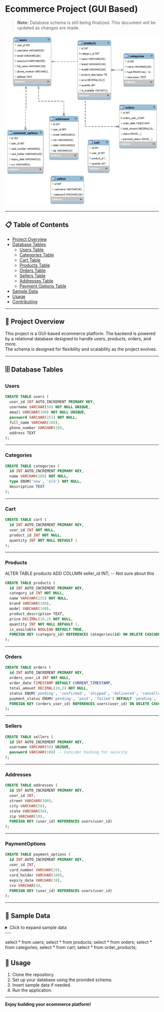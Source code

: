 # Ecommerce Project (GUI Based)

> **Note:** Database schema is still being finalized. This document will be updated as changes are made.

![Database Design](src/Database-EER-Diagram.png)

---

## 📋 Table of Contents

- [Project Overview](#project-overview)
- [Database Tables](#database-tables)
  - [Users Table](#users)
  - [Categories Table](#categories)
  - [Cart Table](#cart)
  - [Products Table](#products)
  - [Orders Table](#orders)
  - [Sellers Table](#sellers)
  - [Addresses Table](#addresses)
  - [Payment Options Table](#paymentoptions)
- [Sample Data](#sample-data)
- [Usage](#usage)
- [Contributing](#contributing)

---

## 📝 Project Overview

This project is a GUI-based ecommerce platform. The backend is powered by a relational database designed to handle users, products, orders, and more.  
The schema is designed for flexibility and scalability as the project evolves.

---

## 🗄️ Database Tables
### Users

```sql
CREATE TABLE users (
  user_id INT AUTO_INCREMENT PRIMARY KEY,
  username VARCHAR(50) NOT NULL UNIQUE,
  email VARCHAR(100) NOT NULL UNIQUE,
  password VARCHAR(255) NOT NULL,
  full_name VARCHAR(100),
  phone_number VARCHAR(20),
  address TEXT
);
```

[//]: # (Didn't finalized this column yet)

[//]: # (ALTER TABLE users ADD COLUMN user_type VARCHAR&#40;20&#41; NOT NULL;)


---

### Categories

```sql
CREATE TABLE categories (
  id INT AUTO_INCREMENT PRIMARY KEY,
  name VARCHAR(100) NOT NULL,
  type ENUM('new', 'old') NOT NULL,
  description TEXT
);
```

---


### Cart

```sql
CREATE TABLE cart (
  id INT AUTO_INCREMENT PRIMARY KEY,
  user_id INT NOT NULL,
  product_id INT NOT NULL,
  quantity INT NOT NULL DEFAULT 1
);
```

---

### Products


[//]: # (This porduct table is not finalized)

[//]: # (drop table products;)

[//]: # (create table products &#40;)

[//]: # (    id int auto_increment primary key,)

[//]: # (    name varchar&#40;255&#41; not null,)

[//]: # (    brand varchar&#40;100&#41;,)

[//]: # (    model varchar&#40;100&#41;,)

[//]: # (    product_description text,)

[//]: # (    price decimal&#40;10,2&#41; not null ,)

[//]: # (    quantity int not null default 1 check&#40;quantity >=0&#41;,)

[//]: # (    is_available boolean default true)

[//]: # (&#41;;)

ALTER TABLE products ADD COLUMN seller_id INT; -- Not sure about this

[//]: # (Currently using this table for products)

```sql
CREATE TABLE products (
  id INT AUTO_INCREMENT PRIMARY KEY,
  category_id INT NOT NULL,
  name VARCHAR(255) NOT NULL,
  brand VARCHAR(100),
  model VARCHAR(100),
  product_description TEXT,
  price DECIMAL(10,2) NOT NULL,
  quantity INT NOT NULL DEFAULT 1,
  is_available BOOLEAN DEFAULT TRUE,
  FOREIGN KEY (category_id) REFERENCES categories(id) ON DELETE CASCADE
);
```



---

### Orders

```sql
CREATE TABLE orders (
  id INT AUTO_INCREMENT PRIMARY KEY,
  orders_user_id INT NOT NULL,
  order_date TIMESTAMP DEFAULT CURRENT_TIMESTAMP,
  total_amount DECIMAL(10,2) NOT NULL,
  status ENUM('pending', 'confirmed', 'shipped', 'delivered', 'cancelled') DEFAULT 'pending',
  payment_status ENUM('pending', 'paid', 'failed') DEFAULT 'pending',
  FOREIGN KEY (orders_user_id) REFERENCES users(user_id) ON DELETE CASCADE
);
```

---

### Sellers

```sql
CREATE TABLE sellers (
  id INT AUTO_INCREMENT PRIMARY KEY,
  username VARCHAR(50) UNIQUE,
  password VARCHAR(100) -- Consider hashing for security
);
```

---

### Addresses

```sql
CREATE TABLE addresses (
  id INT AUTO_INCREMENT PRIMARY KEY,
  user_id INT,
  street VARCHAR(100),
  city VARCHAR(50),
  state VARCHAR(50),
  zip VARCHAR(10),
  FOREIGN KEY (user_id) REFERENCES users(user_id)
);
```

---



### PaymentOptions

```sql
CREATE TABLE payment_options (
  id INT AUTO_INCREMENT PRIMARY KEY,
  user_id INT,
  card_number VARCHAR(20),
  card_holder VARCHAR(100),
  expiry_date VARCHAR(10),
  cvv VARCHAR(4),
  FOREIGN KEY (user_id) REFERENCES users(user_id)
);
```

---

## 🧪 Sample Data

<details>
<summary>Click to expand sample data</summary>

```sql

[//]: # (Dummy Data, recommended to use personal)
INSERT INTO products ( name, brand, model, product_description, price, quantity, is_available) VALUES
( 'iPhone 14', 'Apple', '14', 'Latest Apple iPhone with A15 Bionic chip', 999.99, 50, 1),
( 'Samsung Galaxy S21', 'Samsung', 'S21', 'Flagship Samsung Galaxy S21 with 5G support', 799.99, 60, 1),
( 'OnePlus 9', 'OnePlus', '9', 'OnePlus 9 with Snapdragon 888 chipset', 729.99, 55, 1),
( 'Xiaomi Mi 11', 'Xiaomi', 'Mi 11', 'Mi 11 with 108MP camera and Snapdragon 888', 749.99, 40, 1),
( 'Google Pixel 6', 'Google', 'Pixel 6', 'Google Pixel 6 with Google Tensor chip', 599.99, 70, 1),
( 'Sony Xperia 1 III', 'Sony', '1 III', 'Sony Xperia 1 III with 4K OLED display', 1299.99, 30, 1),
( 'Samsung Galaxy A52', 'Samsung', 'A52', 'Samsung Galaxy A52 with AMOLED display', 349.99, 100, 1),
( 'iPhone 13 Pro', 'Apple', '13 Pro', 'iPhone 13 Pro with 120Hz ProMotion display', 1099.99, 45, 1),
( 'Oppo Find X3 Pro', 'Oppo', 'Find X3 Pro', 'Oppo flagship with Snapdragon 888 and 120Hz AMOLED', 1149.99, 25, 1),
( 'Realme GT', 'Realme', 'GT', 'Realme GT with Snapdragon 870 and AMOLED display', 499.99, 80, 1),
( 'Motorola Edge 20', 'Motorola', 'Edge 20', 'Motorola Edge 20 with 108MP camera and 5G support', 649.99, 60, 1),
( 'Xiaomi Redmi Note 10 Pro', 'Xiaomi', 'Redmi Note 10 Pro', 'Redmi Note 10 Pro with 108MP camera', 249.99, 120, 1),
( 'Vivo V21', 'Vivo', 'V21', 'Vivo V21 with 44MP selfie camera', 329.99, 90, 1),
( 'Huawei P40 Pro', 'Huawei', 'P40 Pro', 'Huawei P40 Pro with Leica camera and 5G support', 999.99, 35, 1),
( 'Nokia 8.3 5G', 'Nokia', '8.3 5G', 'Nokia 8.3 5G with Snapdragon 765G and ZEISS camera', 699.99, 50, 1),
( 'Asus Zenfone 8', 'Asus', 'Zenfone 8', 'Asus Zenfone 8 with Snapdragon 888', 649.99, 45, 1),
( 'Motorola Moto G Power', 'Motorola', 'Moto G Power', 'Motorola Moto G Power with large battery', 249.99, 150, 1),
( 'Samsung Galaxy Z Fold 3', 'Samsung', 'Z Fold 3', 'Samsung Galaxy Z Fold 3 with foldable display', 1799.99, 15, 1),
( 'iPhone SE 2020', 'Apple', 'SE 2020', 'iPhone SE with A13 Bionic chip', 399.99, 200, 1),
( 'Xiaomi Poco X3 Pro', 'Xiaomi', 'Poco X3 Pro', 'Poco X3 Pro with Snapdragon 860 and 120Hz display', 249.99, 130, 1),
( 'Google Pixel 5', 'Google', 'Pixel 5', 'Google Pixel 5 with 5G and OLED display', 699.99, 50, 1),
( 'Honor 50', 'Honor', '50', 'Honor 50 with Snapdragon 778G and 108MP camera', 499.99, 60, 1),
( 'iPhone 12', 'Apple', '12', 'iPhone 12 with A14 Bionic chip and 5G support', 699.99, 85, 1),
( 'Samsung Galaxy A32', 'Samsung', 'A32', 'Samsung Galaxy A32 with 90Hz Super AMOLED', 249.99, 160, 1),
( 'Xiaomi Mi 10', 'Xiaomi', 'Mi 10', 'Xiaomi Mi 10 with 108MP camera and Snapdragon 865', 799.99, 45, 1),
( 'Realme 8 Pro', 'Realme', '8 Pro', 'Realme 8 Pro with 108MP quad camera', 299.99, 100, 1),
( 'Oppo Reno 6', 'Oppo', 'Reno 6', 'Oppo Reno 6 with MediaTek Dimensity 900', 499.99, 70, 1),
( 'Vivo Y20', 'Vivo', 'Y20', 'Vivo Y20 with Snapdragon 460 and 5000mAh battery', 149.99, 180, 1);

INSERT INTO categories (id, name) VALUES
(1, 'Electronics'),
(2, 'Mobile Phones'),
(3, 'Laptops'),
(4, 'Accessories');

INSERT INTO products (category_id, name, brand, model, product_description, price, quantity, is_available) VALUES
(2, 'iPhone 14', 'Apple', '14', 'Latest Apple iPhone with A15 Bionic chip', 999.99, 50, 1),
(2, 'Samsung Galaxy S21', 'Samsung', 'S21', 'Flagship Samsung Galaxy S21 with 5G support', 799.99, 60, 1),
(2, 'OnePlus 9', 'OnePlus', '9', 'OnePlus 9 with Snapdragon 888 chipset', 729.99, 55, 1),
(2, 'Xiaomi Mi 11', 'Xiaomi', 'Mi 11', 'Mi 11 with 108MP camera and Snapdragon 888', 749.99, 40, 1),
(2, 'Google Pixel 6', 'Google', 'Pixel 6', 'Google Pixel 6 with Google Tensor chip', 599.99, 70, 1),
(2, 'Sony Xperia 1 III', 'Sony', '1 III', 'Sony Xperia 1 III with 4K OLED display', 1299.99, 30, 1),
(2, 'Samsung Galaxy A52', 'Samsung', 'A52', 'Samsung Galaxy A52 with AMOLED display', 349.99, 100, 1),
(2, 'iPhone 13 Pro', 'Apple', '13 Pro', 'iPhone 13 Pro with 120Hz ProMotion display', 1099.99, 45, 1),
(2, 'Oppo Find X3 Pro', 'Oppo', 'Find X3 Pro', 'Oppo flagship with Snapdragon 888 and 120Hz AMOLED', 1149.99, 25, 1),
(2, 'Realme GT', 'Realme', 'GT', 'Realme GT with Snapdragon 870 and AMOLED display', 499.99, 80, 1),
(2, 'Motorola Edge 20', 'Motorola', 'Edge 20', 'Motorola Edge 20 with 108MP camera and 5G support', 649.99, 60, 1),
(2, 'Xiaomi Redmi Note 10 Pro', 'Xiaomi', 'Redmi Note 10 Pro', 'Redmi Note 10 Pro with 108MP camera', 249.99, 120, 1),
(2, 'Vivo V21', 'Vivo', 'V21', 'Vivo V21 with 44MP selfie camera', 329.99, 90, 1),
(2, 'Huawei P40 Pro', 'Huawei', 'P40 Pro', 'Huawei P40 Pro with Leica camera and 5G support', 999.99, 35, 1),
(2, 'Nokia 8.3 5G', 'Nokia', '8.3 5G', 'Nokia 8.3 5G with Snapdragon 765G and ZEISS camera', 699.99, 50, 1),
(2, 'Asus Zenfone 8', 'Asus', 'Zenfone 8', 'Asus Zenfone 8 with Snapdragon 888', 649.99, 45, 1),
(2, 'Motorola Moto G Power', 'Motorola', 'Moto G Power', 'Motorola Moto G Power with large battery', 249.99, 150, 1),
(2, 'Samsung Galaxy Z Fold 3', 'Samsung', 'Z Fold 3', 'Samsung Galaxy Z Fold 3 with foldable display', 1799.99, 15, 1),
(2, 'iPhone SE 2020', 'Apple', 'SE 2020', 'iPhone SE with A13 Bionic chip', 399.99, 200, 1),
(2, 'Xiaomi Poco X3 Pro', 'Xiaomi', 'Poco X3 Pro', 'Poco X3 Pro with Snapdragon 860 and 120Hz display', 249.99, 130, 1),
(2, 'Google Pixel 5', 'Google', 'Pixel 5', 'Google Pixel 5 with 5G and OLED display', 699.99, 50, 1),
(2, 'Honor 50', 'Honor', '50', 'Honor 50 with Snapdragon 778G and 108MP camera', 499.99, 60, 1),
(2, 'iPhone 12', 'Apple', '12', 'iPhone 12 with A14 Bionic chip and 5G support', 699.99, 85, 1),
(2, 'Samsung Galaxy A32', 'Samsung', 'A32', 'Samsung Galaxy A32 with 90Hz Super AMOLED', 249.99, 160, 1),
(2, 'Xiaomi Mi 10', 'Xiaomi', 'Mi 10', 'Xiaomi Mi 10 with 108MP camera and Snapdragon 865', 799.99, 45, 1),
(2, 'Realme 8 Pro', 'Realme', '8 Pro', 'Realme 8 Pro with 108MP quad camera', 299.99, 100, 1),
(2, 'Oppo Reno 6', 'Oppo', 'Reno 6', 'Oppo Reno 6 with MediaTek Dimensity 900', 499.99, 70, 1),
(2, 'Vivo Y20', 'Vivo', 'Y20', 'Vivo Y20 with Snapdragon 460 and 5000mAh battery', 149.99, 180, 1);

INSERT INTO users (username, email, acc_password, user_type, full_name, phone_number, address) VALUES
('ahmed_siddiqui', 'ahmed.siddiqui@example.com', 'password123', 'buyer', 'Ahmed Siddiqui', '03011234567', '123 Main
Street, Lahore, Pakistan'),
('fatima_khan', 'fatima.khan@example.com', 'password456', 'seller', 'Fatima Khan', '03123456789', '456 Faisal Town,
Karachi, Pakistan'),
('ali_zaidi', 'ali.zaidi@example.com', 'password789', 'buyer', 'Ali Zaidi', '03211234567', '789 Gulberg, Islamabad,
Pakistan'),
('hassan_abbas', 'hassan.abbas@example.com', 'password101', 'seller', 'Hassan Abbas', '03334567890', '101 Johar Town,
Lahore, Pakistan'),
('layla_bashir', 'layla.bashir@example.com', 'password202', 'buyer', 'Layla Bashir', '03451234567', '202 Bahria Town,
Rawalpindi, Pakistan'),
('muhammad_akhtar', 'muhammad.akhtar@example.com', 'password303', 'seller', 'Muhammad Akhtar', '03567890123', '303 Model
Town, Karachi, Pakistan'),
('sara_shah', 'sara.shah@example.com', 'password404', 'buyer', 'Sara Shah', '03678901234', '404 Green Street, Quetta,
Pakistan'),
('bilal_rahman', 'bilal.rahman@example.com', 'password505', 'seller', 'Bilal Rahman', '03789012345', '505 F-10,
Islamabad, Pakistan'),
('zahra_jamil', 'zahra.jamil@example.com', 'password606', 'buyer', 'Zahra Jamil', '03890123456', '606 Peshawar Road,
Lahore, Pakistan'),
('omar_mirza', 'omar.mirza@example.com', 'password707', 'seller', 'Omar Mirza', '03901234567', '707 Rawalpindi,
Pakistan');

```
</details>
---


select * from users;
select * from products;
select * from orders;
select * from categories;
select * from cart;
select * from order_products;


## 🚀 Usage

1. Clone the repository.
2. Set up your database using the provided schema.
3. Insert sample data if needed.
4. Run the application.

---


**Enjoy building your ecommerce platform!**






